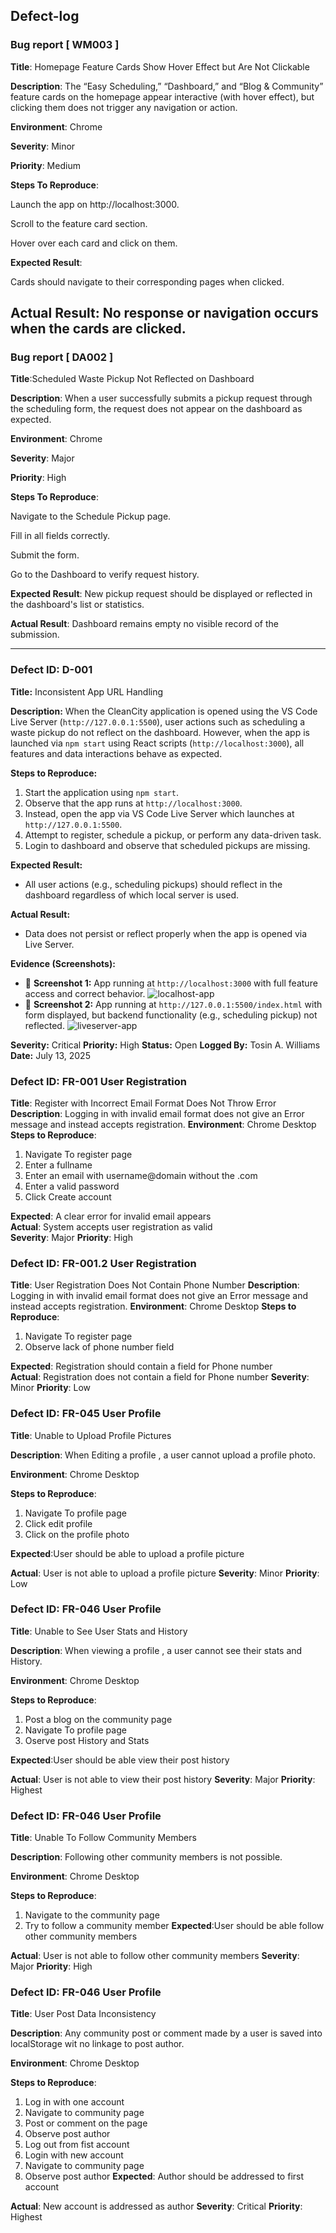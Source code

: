 ## Defect-log
  

### Bug report [ WM003 ]

**Title**: Homepage Feature Cards Show Hover Effect but Are Not Clickable

**Description**: The “Easy Scheduling,” “Dashboard,” and “Blog & Community” feature cards on the homepage appear interactive (with hover effect), but clicking them does not trigger any navigation or action.

**Environment**: Chrome

**Severity**: Minor

**Priority**: Medium


**Steps To Reproduce**:

Launch the app on http://localhost:3000.

Scroll to the feature card section.

Hover over each card and click on them.

**Expected Result**:

Cards should navigate to their corresponding pages when clicked.

Actual Result:
No response or navigation occurs when the cards are clicked.
---

### Bug report [ DA002 ]

**Title**:Scheduled Waste Pickup Not Reflected on Dashboard


**Description**: When a user successfully submits a pickup request through the scheduling form, the request does not appear on the dashboard as expected.

**Environment**: Chrome

**Severity**: Major

**Priority**: High


**Steps To Reproduce**:

Navigate to the Schedule Pickup page.

Fill in all fields correctly.

Submit the form.

Go to the Dashboard to verify request history.


**Expected Result**:
New pickup request should be displayed or reflected in the dashboard's list or statistics.

**Actual Result**:
Dashboard remains empty  no visible record of the submission.



---

### Defect ID: D-001

**Title:** Inconsistent App URL Handling

**Description:**
When the CleanCity application is opened using the VS Code Live Server (`http://127.0.0.1:5500`), user actions such as scheduling a waste pickup do not reflect on the dashboard. However, when the app is launched via `npm start` using React scripts (`http://localhost:3000`), all features and data interactions behave as expected.

**Steps to Reproduce:**

1. Start the application using `npm start`.
2. Observe that the app runs at `http://localhost:3000`.
3. Instead, open the app via VS Code Live Server which launches at `http://127.0.0.1:5500`.
4. Attempt to register, schedule a pickup, or perform any data-driven task.
5. Login to dashboard and observe that scheduled pickups are missing.

**Expected Result:**

* All user actions (e.g., scheduling pickups) should reflect in the dashboard regardless of which local server is used.

**Actual Result:**

* Data does not persist or reflect properly when the app is opened via Live Server.

**Evidence (Screenshots):**

* 📸 **Screenshot 1:** App running at `http://localhost:3000` with full feature access and correct behavior.
  ![localhost-app](../screenshots/Screenshot%20\(753\).png)
* 📸 **Screenshot 2:** App running at `http://127.0.0.1:5500/index.html` with form displayed, but backend functionality (e.g., scheduling pickup) not reflected.
  ![liveserver-app](../screenshots/Screenshot%20\(752\).png)

**Severity:** Critical
**Priority:** High
**Status:** Open
**Logged By:** Tosin A. Williams
**Date:** July 13, 2025


### Defect ID: FR-001 User Registration
**Title**: Register with Incorrect Email Format Does Not Throw Error
**Description**: Logging in with invalid email format does not give an Error message and instead accepts registration.
**Environment**: Chrome Desktop
**Steps to Reproduce**:  
1. Navigate To register page
2. Enter a fullname
3. Enter an email with username@domain without the .com
4. Enter a valid password
5. Click Create account

**Expected**: A clear error for invalid email appears  
**Actual**: System accepts user registration as valid  
**Severity**: Major 
**Priority**: High


### Defect ID: FR-001.2 User Registration
**Title**: User Registration Does Not Contain Phone Number
**Description**: Logging in with invalid email format does not give an Error message and instead accepts registration.
**Environment**: Chrome Desktop
**Steps to Reproduce**:  
1. Navigate To register page
2. Observe lack of phone number field

**Expected**: Registration should contain a field for Phone number  
**Actual**: Registration does not contain a field for Phone number
**Severity**: Minor 
**Priority**: Low


### Defect ID: FR-045 User Profile
**Title**: Unable to Upload Profile Pictures

**Description**: When Editing a profile , a user cannot upload a profile photo.

**Environment**: Chrome Desktop

**Steps to Reproduce**:  
1. Navigate To profile page
2. Click edit profile
3. Click on the profile photo

**Expected**:User should be able to upload a profile picture

**Actual**: User is not able to upload a profile picture
**Severity**: Minor 
**Priority**: Low


### Defect ID: FR-046 User Profile
**Title**: Unable to See User Stats and History

**Description**: When viewing a profile , a user cannot see their stats and History.

**Environment**: Chrome Desktop

**Steps to Reproduce**:  
1. Post a blog on the community page
2. Navigate To profile page
3. Oserve post History and Stats

**Expected**:User should be able view their post history

**Actual**: User is not able to view their post history
**Severity**: Major
**Priority**: Highest


### Defect ID: FR-046 User Profile
**Title**: Unable To Follow Community Members

**Description**: Following other community members is not possible.

**Environment**: Chrome Desktop

**Steps to Reproduce**:  
1. Navigate to the community page
2. Try to follow a community member
**Expected**:User should be able follow other community members

**Actual**: User is not able to follow other community members
**Severity**: Major
**Priority**: High


### Defect ID: FR-046 User Profile
**Title**: User Post Data Inconsistency

**Description**: Any community post or comment made by a user is saved into localStorage wit no linkage to post author.

**Environment**: Chrome Desktop

**Steps to Reproduce**:  
1. Log in with one account
2. Navigate to community page
3. Post or comment on the page
4. Observe post author
5. Log out from fist account
6. Login with new account
7. Navigate to community page
8. Observe post author
**Expected**: Author should be addressed to first account

**Actual**: New account is addressed as author
**Severity**: Critical
**Priority**: Highest
